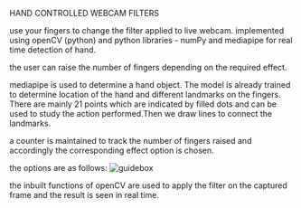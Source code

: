 HAND CONTROLLED WEBCAM FILTERS

use your fingers to change the filter applied to live webcam.
implemented using openCV (python) and python libraries - numPy and mediapipe for real time 
detection of hand.

the user can raise the number of fingers depending on the required effect.

mediapipe is used to determine a hand object. The model is already trained to determine
location of the hand and 
different landmarks on the fingers. There are mainly 21 points which are indicated by filled dots
and can be used to study the action performed.Then we draw lines to connect the landmarks.

a counter is maintained to track the number of fingers raised and accordingly the 
corresponding effect option is chosen.

the options are as follows:
![guidebox](https://user-images.githubusercontent.com/88281057/193451892-a4b38d34-90ae-45b9-893f-c994edae39ab.png)




the inbuilt functions of openCV are used to apply the filter on the captured 
frame and the result is seen in real time.




